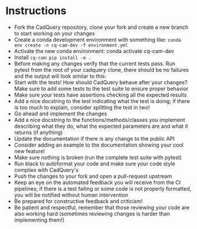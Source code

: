# Instructions

- Fork the CadQuery repository, clone your fork and create a new branch to start working on your changes
- Create a conda development environment with something like: 
`conda env create -n cq-cam-dev -f environment.yml`
- Activate the new conda environment: 
conda activate cq-cam-dev
- Install `cq-cam`:
`pip install -e .`
- Before making any changes verify that the current tests pass. Run pytest from the root of your cadquery clone, there should be no failures and the output will look similar to this:
- Start with the tests! How should CadQuery behave after your changes? Make sure to add some tests to the test suite to ensure proper behavior
- Make sure your tests have assertions checking all the expected results
- Add a nice docstring to the test indicating what the test is doing; if there is too much to explain, consider splitting the test in two!
- Go ahead and implement the changes
- Add a nice docstring to the functions/methods/classes you implement describing what they do, what the expected parameters are and what it returns (if anything)
- Update the documentation if there is any change to the public API
- Consider adding an example to the documentation showing your cool new feature!
- Make sure nothing is broken (run the complete test suite with pytest)
- Run black to autoformat your code and make sure your code style complies with CadQuery's
- Push the changes to your fork and open a pull-request upstream
- Keep an eye on the automated feedback you will receive from the CI pipelines; if there is a test failing or some code is not properly formatted, you will be notified without human intervention
- Be prepared for constructive feedback and criticism!
- Be patient and respectful, remember that those reviewing your code are also working hard (sometimes reviewing changes is harder than implementing them!)